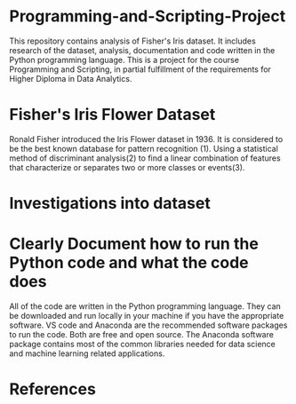 # Programming-and-Scripting-Project
This repository contains analysis of Fisher's Iris dataset. It includes research of the dataset, analysis, documentation and code written in the Python programming language. This is a project for the course Programming and Scripting, in partial fulfillment of the requirements for Higher Diploma in Data Analytics. 

# Fisher's Iris Flower Dataset
Ronald Fisher introduced the Iris Flower dataset in 1936.  It is considered to be the best known database for pattern recognition (1). Using a statistical method of discriminant analysis(2) to find a linear combination of features that characterize or separates two or more classes or events(3).

# Investigations into dataset

# Clearly Document how to run the Python code and what the code does
All of the code are written in the Python programming language. They can be downloaded and run locally in your machine if you have the appropriate software. VS code and Anaconda are the recommended software packages to run the code. Both are free and open source. The Anaconda software package contains most of the common libraries needed for data science and machine learning related applications. 
# References
